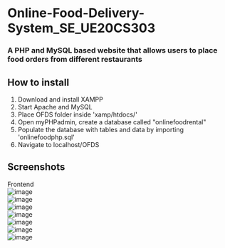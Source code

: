 # Online-Food-Delivery-System_SE_UE20CS303
### A PHP and MySQL based website that allows users to place food orders from different restaurants
## How to install
1) Download and install XAMPP <br>
2) Start Apache and MySQL <br>
3) Place OFDS folder inside 'xamp/htdocs/' <br>
4) Open myPHPadmin, create a database called "onlinefoodrental" <br>
5) Populate the database with tables and data by importing 'onlinefoodphp.sql' <br>
6) Navigate to localhost/OFDS

## Screenshots
Frontend<br>
![image](https://user-images.githubusercontent.com/83999960/205127845-1196c617-7530-4005-bfde-8c36c568e395.png)
<br>
![image](https://user-images.githubusercontent.com/83999960/205127903-6ec8bc23-b2c1-4a4b-96ba-af8fc7b644d4.png)
<br>
![image](https://user-images.githubusercontent.com/83999960/205127958-1607ec00-caf6-4dc0-87e2-278968c37c5b.png)
<br>
![image](https://user-images.githubusercontent.com/83999960/205127994-d86262e8-625c-4373-9b09-904b20462b09.png)
<br>
![image](https://user-images.githubusercontent.com/83999960/205128106-3edc33d9-997e-41f2-ba7c-55efda2a1154.png)
<br>
![image](https://user-images.githubusercontent.com/83999960/205128246-efa323f4-7477-4691-b77d-deb322e3824a.png)
<br>
![image](https://user-images.githubusercontent.com/83999960/205128291-8d3b5d41-0fd5-42f0-977e-bd1884ecbeb2.png)

